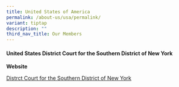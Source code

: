 ```yaml
---
title: United States of America
permalink: /about-us/usa/permalink/
variant: tiptap
description: ""
third_nav_title: Our Members
---
```

<h4><strong>United States District Court for the Southern District of New York</strong></h4>
<p><strong>Website</strong>
</p>
<p><a href="https://nysd.uscourts.gov/" rel="noopener noreferrer nofollow" target="_blank"><u>Distrct Court for the Southern District of New York</u></a>
</p>